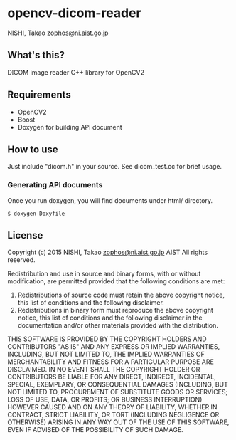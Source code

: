 # opencv-dicom-reader

NISHI, Takao <zophos@ni.aist.go.jp>

## What's this?

DICOM image reader C++ library for OpenCV2

## Requirements

+ OpenCV2
+ Boost
+ Doxygen for building API document

## How to use

Just include "dicom.h" in your source.
See dicom_test.cc for brief usage.

### Generating API documents

Once you run doxygen, you will find documents under html/ directory.

    $ doxygen Doxyfile


## License

Copyright (c) 2015 NISHI, Takao <zophos@ni.aist.go.jp> AIST
All rights reserved.

Redistribution and use in source and binary forms, with or without
modification, are permitted provided that the following conditions are
met:

1. Redistributions of source code must retain the above copyright
notice, this list of conditions and the following disclaimer.
2. Redistributions in binary form must reproduce the above copyright
notice, this list of conditions and the following disclaimer in the
documentation and/or other materials provided with the distribution.


THIS SOFTWARE IS PROVIDED BY THE COPYRIGHT HOLDERS AND CONTRIBUTORS
"AS IS" AND ANY EXPRESS OR IMPLIED WARRANTIES, INCLUDING, BUT NOT
LIMITED TO, THE IMPLIED WARRANTIES OF MERCHANTABILITY AND FITNESS FOR
A PARTICULAR PURPOSE ARE DISCLAIMED. IN NO EVENT SHALL THE COPYRIGHT
HOLDER OR CONTRIBUTORS BE LIABLE FOR ANY DIRECT, INDIRECT, INCIDENTAL,
SPECIAL, EXEMPLARY, OR CONSEQUENTIAL DAMAGES (INCLUDING, BUT NOT
LIMITED TO, PROCUREMENT OF SUBSTITUTE GOODS OR SERVICES; LOSS OF USE,
DATA, OR PROFITS; OR BUSINESS INTERRUPTION) HOWEVER CAUSED AND ON ANY
THEORY OF LIABILITY, WHETHER IN CONTRACT, STRICT LIABILITY, OR TORT
(INCLUDING NEGLIGENCE OR OTHERWISE) ARISING IN ANY WAY OUT OF THE USE
OF THIS SOFTWARE, EVEN IF ADVISED OF THE POSSIBILITY OF SUCH DAMAGE.
